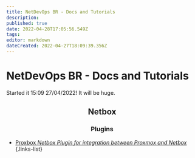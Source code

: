 ```yaml
---
title: NetDevOps BR - Docs and Tutorials
description: 
published: true
date: 2022-04-28T17:05:56.549Z
tags: 
editor: markdown
dateCreated: 2022-04-27T18:09:39.356Z
---
```


# NetDevOps BR - Docs and Tutorials
Started it 15:09 27/04/2022! It will be huge.

<div align=center>

## Netbox
### Plugins
</div>

- [Proxbox *Netbox Plugin for integration between Proxmox and Netbox*](./netbox/plugins/netbox-proxbox)
{.links-list}